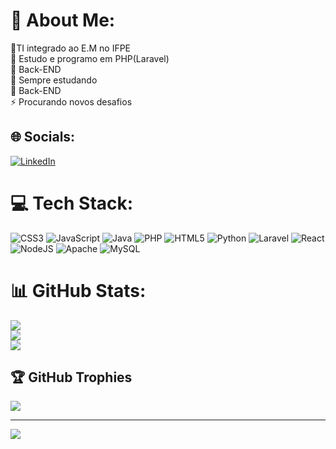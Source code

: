 # 💫 About Me:
🔭TI integrado ao E.M no IFPE<br>👯 Estudo e programo em PHP(Laravel) <br>🤝 Back-END<br>🌱 Sempre estudando<br>💬 Back-END<br>⚡ Procurando novos desafios


## 🌐 Socials:
[![LinkedIn](https://img.shields.io/badge/LinkedIn-%230077B5.svg?logo=linkedin&logoColor=white)](https://linkedin.com/in/daviferreiralima) 

# 💻 Tech Stack:
![CSS3](https://img.shields.io/badge/css3-%231572B6.svg?style=for-the-badge&logo=css3&logoColor=white) ![JavaScript](https://img.shields.io/badge/javascript-%23323330.svg?style=for-the-badge&logo=javascript&logoColor=%23F7DF1E) ![Java](https://img.shields.io/badge/java-%23ED8B00.svg?style=for-the-badge&logo=java&logoColor=white) ![PHP](https://img.shields.io/badge/php-%23777BB4.svg?style=for-the-badge&logo=php&logoColor=white) ![HTML5](https://img.shields.io/badge/html5-%23E34F26.svg?style=for-the-badge&logo=html5&logoColor=white) ![Python](https://img.shields.io/badge/python-3670A0?style=for-the-badge&logo=python&logoColor=ffdd54) ![Laravel](https://img.shields.io/badge/laravel-%23FF2D20.svg?style=for-the-badge&logo=laravel&logoColor=white) ![React](https://img.shields.io/badge/react-%2320232a.svg?style=for-the-badge&logo=react&logoColor=%2361DAFB) ![NodeJS](https://img.shields.io/badge/node.js-6DA55F?style=for-the-badge&logo=node.js&logoColor=white) ![Apache](https://img.shields.io/badge/apache-%23D42029.svg?style=for-the-badge&logo=apache&logoColor=white) ![MySQL](https://img.shields.io/badge/mysql-%2300f.svg?style=for-the-badge&logo=mysql&logoColor=white)
# 📊 GitHub Stats:
![](https://github-readme-stats.vercel.app/api?username=DaviFerreiraLima&theme=algolia&hide_border=false&include_all_commits=true&count_private=true)<br/>
![](https://github-readme-streak-stats.herokuapp.com/?user=DaviFerreiraLima&theme=algolia&hide_border=false)<br/>
![](https://github-readme-stats.vercel.app/api/top-langs/?username=DaviFerreiraLima&theme=algolia&hide_border=false&include_all_commits=true&count_private=true&layout=compact)

## 🏆 GitHub Trophies
![](https://github-profile-trophy.vercel.app/?username=DaviFerreiraLima&theme=radical&no-frame=false&no-bg=false&margin-w=4)

---
[![](https://visitcount.itsvg.in/api?id=DaviFerreiraLima&icon=2&color=1)](https://visitcount.itsvg.in)


